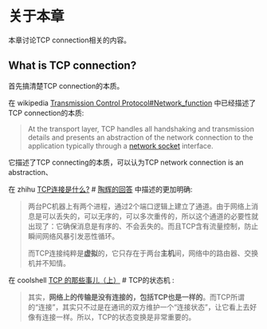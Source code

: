 # 关于本章

本章讨论TCP connection相关的内容。



## What is TCP connection?

首先搞清楚TCP connection的本质。

在 wikipedia [Transmission Control Protocol#Network_function](https://en.wikipedia.org/wiki/Transmission_Control_Protocol#Network_function) 中已经描述了TCP connection的本质:

> At the transport layer, TCP handles all handshaking and transmission details and presents an abstraction of the network connection to the application typically through a [network socket](https://en.wikipedia.org/wiki/Network_socket) interface.

它描述了TCP connecting的本质，可以认为TCP network connection is an abstraction、

在 zhihu [TCP连接是什么?](https://www.zhihu.com/question/288930802) # [ 陶辉的回答](https://www.zhihu.com/question/288930802/answer/463957653) 中描述的更加明确: 

> 两台PC机器上有两个进程，通过2个端口逻辑上建立了通道。由于网络上消息是可以丢失的，可以无序的，可以多次重传的，所以这个通道的必要性就出现了：它确保消息是有序的、不会丢失的。而且TCP含有流量控制，防止瞬间网络风暴引发恶性循环。
>
> 而TCP连接纯粹是**虚拟**的，它只存在于两台**主机**间，网络中的路由器、交换机并不知情。

在 coolshell [TCP 的那些事儿（上）](https://coolshell.cn/articles/11564.html) # TCP的状态机 :

> 其实，**网络上的传输是没有连接的，包括TCP也是一样的**。而TCP所谓的“连接”，其实只不过是在通讯的双方维护一个“连接状态”，让它看上去好像有连接一样。所以，TCP的状态变换是非常重要的。

